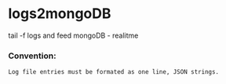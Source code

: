 # logs2mongoDB
tail -f logs and feed mongoDB - realitme


### Convention:
```
Log file entries must be formated as one line, JSON strings. 
```
